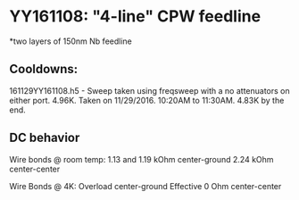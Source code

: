 YY161108: "4-line" CPW feedline
==========================================

*two layers of 150nm Nb feedline

Cooldowns:
-----------

161129YY161108.h5 - Sweep taken using freqsweep with a no attenuators on either port. 4.96K. Taken on 11/29/2016. 10:20AM to 11:30AM. 4.83K by the end.

DC behavior
-----------

Wire bonds @ room temp:
1.13 and 1.19 kOhm center-ground
2.24 kOhm center-center

Wire Bonds @ 4K:
  Overload center-ground
  Effective 0 Ohm center-center
